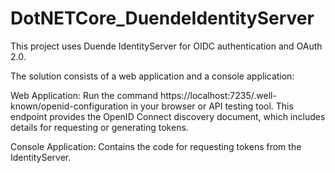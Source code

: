 # DotNETCore_DuendeIdentityServer

This project uses Duende IdentityServer for OIDC authentication and OAuth 2.0.

The solution consists of a web application and a console application:

Web Application: Run the command https://localhost:7235/.well-known/openid-configuration in your browser or API testing tool. This endpoint provides the OpenID Connect discovery document, which includes details for requesting or generating tokens.

Console Application: Contains the code for requesting tokens from the IdentityServer.
